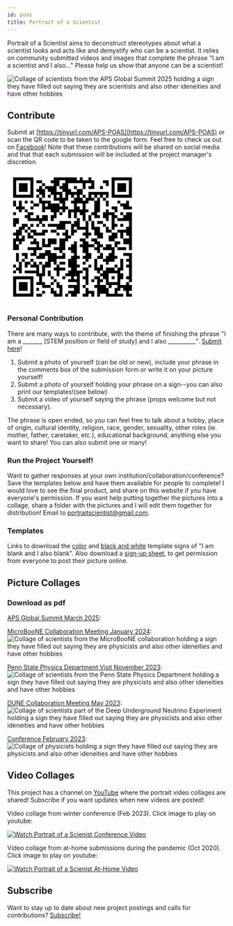 ```yaml
---
id: poas
title: Portrait of a Scientist
---
```


Portrait of a Scientist aims to deconstruct stereotypes about what a scientist looks and acts like and demystify who can be a scientist. It relies on community submitted videos and images that complete the phrase "I am a scientist and I also..." Please help us show that anyone can be a scientist!

![Collage of scientists from the APS Global Summit 2025 holding a sign they have filled out saying they are scientists and also other ideneities and have other hobbies](./assets/POAS_APS2025.png)

## Contribute ##

Submit at [https://tinyurl.com/APS-POAS](https://tinyurl.com/APS-POAS) or scan the QR code to be taken to the google form. Feel free to check us out on [Facebook](https://www.facebook.com/PortraitOfAScientist)! Note that these contributions will be shared on social media and that that each submission will be included at the project manager's discretion. 

<img src="./assets/qr-code.png" alt="QR code that links to project submisstion goole form" width="300">

### Personal Contribution ###

There are many ways to contribute, with the theme of finishing the phrase "I am a _______ [STEM position or field of study] and I also __________". [Submit here](https://forms.gle/Ze1eJA6T8jBqQtkB9)!

1. Submit a photo of yourself (can be old or new), include your phrase in the comments box of the submission form or write it on your picture yourself!
2. Submit a photo of yourself holding your phrase on a sign--you can also print our templates!(see below)
3. Submit a video of yourself saying the phrase (props welcome but not necessary).

The phrase is open ended, so you can feel free to talk about a hobby, place of origin, cultural identity, religion, race, gender, sexuality, other roles (ie. mother, father, caretaker, etc.), educational background, anything else you want to share! You can also submit one or many!

### Run the Project Yourself! ###

Want to gather responses at your own institution/collaboration/conference? Save the templates below and have them available for people to complete! I would love to see the final product, and share on this website if you have everyone's permission. If you want help putting together the pictures into a collage, share a folder with the pictures and I will edit them together for distribution! Email to portraitscientist@gmail.com.

### Templates ###
Links to download the [color](./assets/Portrait-of-a-Scientist_Template_Color.pdf) and [black and white](./assets/Portrait-of-a-Scientist_Template_BW.pdf) template signs of "I am blank and I also blank". Also download a [sign-up sheet](./assets/POAS_SignUp_Sheets.pdf), to get permission from everyone to post their picture online.

## Picture Collages ##

### Download as pdf ##

[APS Global Summit March 2025](./assets/POAS_APS2025.pdf):

[MicroBooNE Collaboration Meeting January 2024](./assets/POAS_uboone.pdf):
![Collage of scientists from the MicroBooNE collaboration holding a sign they have filled out saying they are physicists and also other ideneities and have other hobbies](./assets/POAS_uboone.png)

[Penn State Physics Department Visit November 2023](./assets/PennState_POAS.pdf):
![Collage of scientists from the Penn State Physics Department holding a sign they have filled out saying they are physicists and also other ideneities and have other hobbies](./assets/PennState_POAS.png)

[DUNE Collaboration Meeting May 2023](./assets/POAS_DUNE_4x3_FINAL.pdf):
![Collage of scientists part of the Deep Underground Neutrino Experiment holding a sign they have filled out saying they are physicists and also other ideneities and have other hobbies](./assets/POAS_DUNE_4x3_FINAL.png)

[Conference February 2023](./assets/PortraitOfAScientist_LakeLouise2023-compressed.pdf):
![Collage of physicists holding a sign they have filled out saying they are physicists and also other ideneities and have other hobbies](./assets/PortraitOfAScientist_LakeLouise2023-compressed.png)

## Video Collages ## 

This project has a channel on [YouTube](https://www.youtube.com/@portraitofascientist3539) where the portrait video collages are shared! Subscribe if you want updates when new videos are posted!

Video collage from winter conference (Feb 2023). Click image to play on youtube: <br />  

[![Watch Portrait of a Scienist Conference Video](https://img.youtube.com/vi/fxWe5EV_vhg/0.jpg)](https://www.youtube.com/watch?v=fxWe5EV_vhg&ab_channel=PortraitofAScientist)

Video collage from at-home submissions during the pandemic (Oct 2020). Click image to play on youtube: <br />  

[![Watch Portrait of a Scienist At-Home Video](https://img.youtube.com/vi/lL0VaAb8fE0/0.jpg)](https://www.youtube.com/watch?v=lL0VaAb8fE0&ab_channel=PortraitofAScientist)

## Subscribe ##

Want to stay up to date about new project postings and calls for contributions? [Subscribe!](http://eepurl.com/imNhbo)


